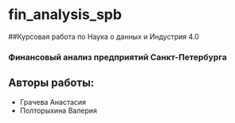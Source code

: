 # fin_analysis_spb
##Курсовая работа по Наука о данных и Индустрия 4.0
### Финансовый анализ предприятий Санкт-Петербурга
## Авторы работы:
- Грачева Анастасия 
- Полторыхина Валерия
